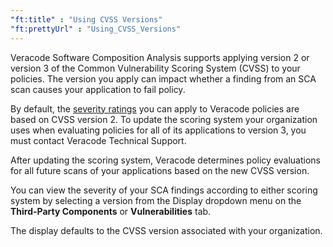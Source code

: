 ```yaml
---
"ft:title" : "Using CVSS Versions"
"ft:prettyUrl" : "Using_CVSS_Versions"
---
```


Veracode Software Composition Analysis supports applying version 2 or version 3 of the Common Vulnerability Scoring System \(CVSS\) to your policies. The version you apply can impact whether a finding from an SCA scan causes your application to fail policy.

By default, the [severity ratings](https://docs.veracode.com/r/review_severity_exploitability) you can apply to Veracode policies are based on CVSS version 2. To update the scoring system your organization uses when evaluating policies for all of its applications to version 3, you must contact Veracode Technical Support.

After updating the scoring system, Veracode determines policy evaluations for all future scans of your applications based on the new CVSS version.

You can view the severity of your SCA findings according to either scoring system by selecting a version from the Display dropdown menu on the **Third-Party Components** or **Vulnerabilities** tab.

The display defaults to the CVSS version associated with your organization.

